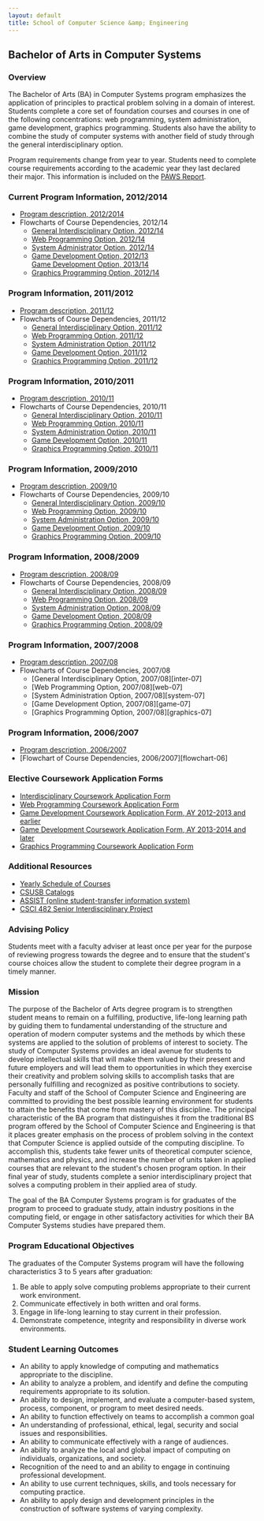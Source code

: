 ```yaml
---
layout: default
title: School of Computer Science &amp; Engineering
---
```


## Bachelor of Arts in Computer Systems

### Overview

The Bachelor of Arts (BA) in Computer Systems program emphasizes the application of principles to practical problem solving in a domain of interest. Students complete a core set of foundation courses and courses in one of the following concentrations: web programming, system administration, game development, graphics programming. Students also have the ability to combine the study of computer systems with another field of study through the general interdisciplinary option.

Program requirements change from year to year. Students need to complete course requirements according to the academic year they last declared their major. This information is included on the [PAWS Report][paws].

### Current Program Information, 2012/2014

- [Program description, 2012/2014][description-12-14]
- Flowcharts of Course Dependencies, 2012/14
  - [General Interdisciplinary Option, 2012/14][inter-12]
  - [Web Programming Option, 2012/14][web-12]
  - [System Administrator Option, 2012/14][system-12]
  - [Game Development Option, 2012/13][game-12] <br>
    [Game Development Option, 2013/14][game-13]
  - [Graphics Programming Option, 2012/14][graphics-12]

### Program Information, 2011/2012

- [Program description, 2011/12][description-11-12]
- Flowcharts of Course Dependencies, 2011/12
  - [General Interdisciplinary Option, 2011/12][inter-11]
  - [Web Programming Option, 2011/12][web-11]
  - [System Administration Option, 2011/12][system-11]
  - [Game Development Option, 2011/12][game-11]
  - [Graphics Programming Option, 2011/12][graphics-11]

### Program Information, 2010/2011

- [Program description, 2010/11][description-10-11]
- Flowcharts of Course Dependencies, 2010/11
  - [General Interdisciplinary Option, 2010/11][inter-10]
  - [Web Programming Option, 2010/11][web-10]
  - [System Administration Option, 2010/11][system-10]
  - [Game Development Option, 2010/11][game-10]
  - [Graphics Programming Option, 2010/11][graphics-10]

### Program Information, 2009/2010

- [Program description, 2009/10][description-09-10]
- Flowcharts of Course Dependencies, 2009/10
  - [General Interdisciplinary Option, 2009/10][inter-09]
  - [Web Programming Option, 2009/10][web-09]
  - [System Administration Option, 2009/10][system-09]
  - [Game Development Option, 2009/10][game-09]
  - [Graphics Programming Option, 2009/10][graphics-09]

### Program Information, 2008/2009

- [Program description, 2008/09][description-08-09]
- Flowcharts of Course Dependencies, 2008/09
  - [General Interdisciplinary Option, 2008/09][inter-08]
  - [Web Programming Option, 2008/09][web-08]
  - [System Administration Option, 2008/09][system-08]
  - [Game Development Option, 2008/09][game-08]
  - [Graphics Programming Option, 2008/09][graphics-08]

### Program Information, 2007/2008

- [Program description, 2007/08][description-07-08]
- Flowcharts of Course Dependencies, 2007/08
  - [General Interdisciplinary Option, 2007/08][inter-07]
  - [Web Programming Option, 2007/08][web-07]
  - [System Administration Option, 2007/08][system-07]
  - [Game Development Option, 2007/08][game-07]
  - [Graphics Programming Option, 2007/08][graphics-07]

### Program Information, 2006/2007

- [Program description, 2006/2007][description-06-07]
- [Flowchart of Course Dependencies, 2006/2007][flowchart-06]

### Elective Coursework Application Forms

- [Interdisciplinary Coursework Application Form][inter-app]
- [Web Programming Coursework Application Form][web-app]
- [Game Development Coursework Application Form, AY 2012-2013 and earlier][game-app-12-13]
- [Game Development Coursework Application Form, AY 2013-2014 and later][game-app-13-14]
- [Graphics Programming Coursework Application Form][graphics-app]

### Additional Resources

- [Yearly Schedule of Courses][yearly-schedule]
- [CSUSB Catalogs][catalog]
- [ASSIST (online student-transfer information system)][assist]
- [CSCI 482 Senior Interdisciplinary Project][senior-project]

### Advising Policy

Students meet with a faculty adviser at least once per year for the purpose of reviewing progress towards the degree and to ensure that the student's course choices allow the student to complete their degree program in a timely manner.

### Mission

The purpose of the Bachelor of Arts degree program is to strengthen student means to remain on a fulfilling, productive, life-long learning path by guiding them to fundamental understanding of the structure and operation of modern computer systems and the methods by which these systems are applied to the solution of problems of interest to society. The study of Computer Systems provides an ideal avenue for students to develop intellectual skills that will make them valued by their present and future employers and will lead them to opportunities in which they exercise their creativity and problem solving skills to accomplish tasks that are personally fulfilling and recognized as positive contributions to society. Faculty and staff of the School of Computer Science and Engineering are committed to providing the best possible learning environment for students to attain the benefits that come from mastery of this discipline. The principal characteristic of the BA program that distinguishes it from the traditional BS program offered by the School of Computer Science and Engineering is that it places greater emphasis on the process of problem solving in the context that Computer Science is applied outside of the computing discipline. To accomplish this, students take fewer units of theoretical computer science, mathematics and physics, and increase the number of units taken in applied courses that are relevant to the student's chosen program option. In their final year of study, students complete a senior interdisciplinary project that solves a computing problem in their applied area of study.

The goal of the BA Computer Systems program is for graduates of the program to proceed to graduate study, attain industry positions in the computing field, or engage in other satisfactory activities for which their BA Computer Systems studies have prepared them.

### Program Educational Objectives

The graduates of the Computer Systems program will have the following characteristics 3 to 5 years after graduation:

1. Be able to apply solve computing problems appropriate to their current work environment.
2. Communicate effectively in both written and oral forms.
3. Engage in life-long learning to stay current in their profession.
4. Demonstrate competence, integrity and responsibility in diverse work environments.

### Student Learning Outcomes

- An ability to apply knowledge of computing and mathematics appropriate to the discipline.
- An ability to analyze a problem, and identify and define the computing requirements appropriate to its solution.
- An ability to design, implement, and evaluate a computer-based system, process, component, or program to meet desired needs.
- An ability to function effectively  on teams to accomplish a common goal
- An understanding of professional, ethical, legal, security and social issues and responsibilities.
- An ability to communicate effectively with a range of audiences.
- An ability to analyze the local and global impact of computing on individuals, organizations, and society.
- Recognition of the need to and an ability to engage in continuing professional development.
- An ability to use current techniques, skills, and tools necessary for computing practice.
- An ability to apply design and development principles in the construction of software systems of varying complexity.

[paws]: http://cms.csusb.edu/ehelp/sa/Paws.jsp

[inter-08]: flowcharts/inter/ba-inter-flowchart-2008.pdf
[inter-09]: flowcharts/inter/ba-inter-flowchart-2009.pdf
[inter-10]: flowcharts/inter/ba-inter-flowchart-2010.pdf
[inter-11]: flowcharts/inter/ba-inter-flowchart-2011.pdf
[inter-12]: flowcharts/inter/ba-inter-flowchart-2012.pdf

[game-08]: flowcharts/game/ba-game-flowchart-2008.pdf
[game-09]: flowcharts/game/ba-game-flowchart-2009.pdf
[game-10]: flowcharts/game/ba-game-flowchart-2010.pdf
[game-11]: flowcharts/game/ba-game-flowchart-2011.pdf
[game-12]: flowcharts/game/ba-game-flowchart-2012.pdf
[game-13]: flowcharts/game/ba-game-flowchart-2013.pdf

[graphics-08]: flowcharts/graphics/ba-graphics-flowchart-2008.pdf
[graphics-09]: flowcharts/graphics/ba-graphics-flowchart-2009.pdf
[graphics-10]: flowcharts/graphics/ba-graphics-flowchart-2010.pdf
[graphics-11]: flowcharts/graphics/ba-graphics-flowchart-2011.pdf
[graphics-12]: flowcharts/graphics/ba-graphics-flowchart-2012.pdf

[system-08]: flowcharts/system/ba-system-flowchart-2008.pdf
[system-09]: flowcharts/system/ba-system-flowchart-2009.pdf
[system-10]: flowcharts/system/ba-system-flowchart-2010.pdf
[system-11]: flowcharts/system/ba-system-flowchart-2011.pdf
[system-12]: flowcharts/system/ba-system-flowchart-2012.pdf

[web-08]: flowcharts/web/ba-web-flowchart-2008.pdf
[web-09]: flowcharts/web/ba-web-flowchart-2009.pdf
[web-10]: flowcharts/web/ba-web-flowchart-2010.pdf
[web-11]: flowcharts/web/ba-web-flowchart-2011.pdf
[web-12]: flowcharts/web/ba-web-flowchart-2012.pdf

[flowchart-06-07]: Computer_systems_flowchart_2006_2007.pdf

[description-12-14]: ../bs_computer_science/Computer_science_requirements_2012_2014.pdf
[description-11-12]: ../bs_computer_science/Computer_science_requirements_2011_2012.pdf
[description-10-11]: ../bs_computer_science/Computer_science_requirements_2010_2011.pdf
[description-09-10]: ../bs_computer_science/Computer_science_requirements_2009_2010.pdf
[description-08-09]: ../bs_computer_science/Computer_science_requirements_2008_2009.pdf
[description-07-08]: ../bs_computer_science/Computer_science_requirements_2007_2008.pdf
[description-06-07]: Computer_science_requirements_2006_2007.pdf

[inter-app]: /resources/forms/ba_computer_systems/interdisciplinary-coursework-2011-present.pdf
[web-app]: /resources/forms/ba_computer_systems/web-coursework-2012-present.pdf
[game-app-12-13]: /resources/forms/ba_computer_systems/game-coursework-2012-2013.pdf
[game-app-13-14]: /resources/forms/ba_computer_systems/game-coursework-2013-present.pdf
[graphics-app]: /resources/forms/ba_computer_systems/graphics-coursework-2012-present.pdf

[yearly-schedule]: /docs/Yearly_schedule_of_courses.pdf
[catalog]: http://catalog.csusb.edu/
[assist]: http://www.assist.org/
[senior-project]: cse_482/

